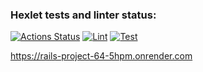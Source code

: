 ### Hexlet tests and linter status:
[![Actions Status](https://github.com/Houssse/rails-project-64/actions/workflows/hexlet-check.yml/badge.svg)](https://github.com/Houssse/rails-project-64/actions)
[![Lint](https://github.com/Houssse/rails-project-64/actions/workflows/lint.yml/badge.svg?branch=main)](https://github.com/Houssse/rails-project-64/actions/workflows/lint.yml)
[![Test](https://github.com/Houssse/rails-project-64/actions/workflows/test.yml/badge.svg?branch=main)](https://github.com/Houssse/rails-project-64/actions/workflows/test.yml)

https://rails-project-64-5hpm.onrender.com